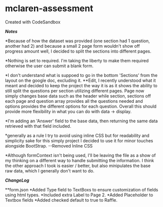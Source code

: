 # mclaren-assessment

Created with CodeSandbox

**_Notes_**

\*Because of how the dataset was provided (one section had 1 question, another had 2) and
because a small 2 page form wouldn't show off progress amount well, I decided to split
the sections into different pages.

\*Nothing is set to required. I'm taking the liberty to make them required otherwise the user can submit a blank form.

\*I don't understand what is suppoed to go in the bottom 'Sections' from the layout on the google doc, excluding it.
\*\*Edit, I recently understood what it meant and decided to keep the project the way it is as it shows the ability to still split the questions per section utilizing different pages. Page now simply changes base data such as the header while section, sections off each page and question array provides all the questions needed and options provides the different options for each question. Overall this should provide more flexibility in what you can do with data -> display.

\*I'm adding an 'Answer' field to the base data, then returning the same data retrieved
with that field included.

\*generally as a rule I try to avoid using inline CSS but for readability and simplicity sake for this simply project I decided to use it for minor touches alongside BootStrap.
--Removed Inline CSS

\*Although formContext isn't being used, I'll be leaving the file as a show of my thinking on a different way to handle submitting the information. I think the other approach I took is easier / better, but also minipulates the base raw data, which I generally don't want to do.

**_ChangeLog_**

\*\*form.json
\*Added Type field to TextBoxs to ensure customization of fields using html types.
\*Included extra Label to Page 2.
\*Added Placeholder to Textbox fields
\*Added checked default to true to Raffle.
